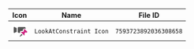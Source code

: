 | Icon | Name | File ID |
| ---  | ---  | ---     |
| ![](LookAtConstraint%20Icon.png) | `LookAtConstraint Icon` | `7593723892036308658` |
